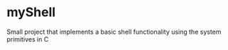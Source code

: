 # myShell
Small project that implements a basic shell functionality using the system primitives in C
